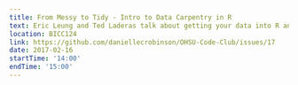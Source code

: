 ```yaml
---
title: From Messy to Tidy - Intro to Data Carpentry in R
text: Eric Leung and Ted Laderas talk about getting your data into R and manipulating it using the tidyverse.
location: BICC124
link: https://github.com/daniellecrobinson/OHSU-Code-Club/issues/17
date: 2017-02-16
startTime: '14:00'
endTime: '15:00'
---
```



